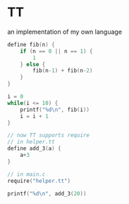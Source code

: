 TT
==
an implementation of my own language

```c
define fib(n) {
    if (n == 0 || n == 1) {
        1
    } else {
        fib(n-1) + fib(n-2)
    }
}

i = 0
while(i <= 10) {
    printf("%d\n", fib(i))
    i = i + 1
}

// now TT supports require
// in helper.tt
define add_3(a) {
    a+3
}

// in main.c
require("helper.tt")

printf("%d\n", add_3(20))
```



